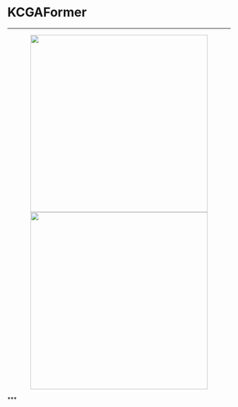 # KCGAFormer
***
<p align = "center">    
  <img  src="./Visualization/CAM1.png" width="400" />
  <img  src="./Visualization/CAM2.png" width="400" />
</p>
***

